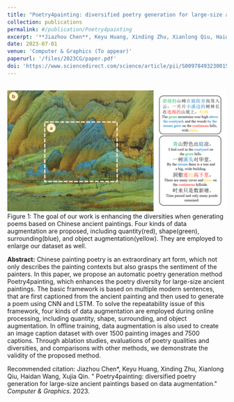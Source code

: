 ```yaml
---
title: "Poetry4painting: diversified poetry generation for large-size ancient paintings based on data augmentation"
collection: publications
permalink: #/publication/Poetry4painting
excerpt: '**Jiazhou Chen**, Keyu Huang, Xinding Zhu, Xianlong Qiu, Haidan Wang, Xujia Qin'
date: 2023-07-01
venue: 'Computer & Graphics (To appear)'
paperurl: '/files/2023CG/paper.pdf'
doi: 'https://www.sciencedirect.com/science/article/pii/S0097849323001577?via%3Dihub'
---
```

<br/><img src='/files/2023CG/graphics-abstract.png' alt=""><br>
Figure 1: The goal of our work is enhancing the diversities when generating poems based on Chinese ancient paintings. Four kinds of data augmentation are proposed, including quantity(red), shape(green), surrounding(blue), and object augmentation(yellow). They are employed to enlarge our dataset as well.

<b>Abstract:</b> Chinese painting poetry is an extraordinary art form, which not only describes the painting contexts but also grasps the sentiment of the painters. In this paper, we propose an automatic poetry generation method Poetry4painting, which enhances the poetry diversity for large-size ancient paintings. The basic framework is based on multiple modern sentences, that are first captioned from the ancient painting and then used to generate a poem using CNN and LSTM. To solve the repeatability issue of this framework, four kinds of data augmentation are employed during online processing, including quantity, shape, surrounding, and object augmentation. In offline training, data augmentation is also used to create an image caption dataset with over 1500 painting images and 7500 captions. Through ablation studies, evaluations of poetry qualities and diversities, and comparisons with other methods, we demonstrate the validity of the proposed method.


Recommended citation: Jiazhou Chen*, Keyu Huang, Xinding Zhu, Xianlong Qiu, Haidan Wang, Xujia Qin. &quot; Poetry4painting: diversified poetry generation for large-size ancient paintings based on data augmentation.&quot; <i>Computer & Graphics</i>. 2023.
